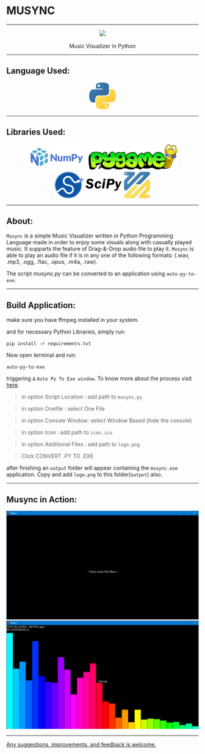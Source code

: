 # MUSYNC
<hr>
<div align="center">
    <img src="icon.ico" height=300> 
    <p>Music Visualizer in Python</p>
</div>

<hr>

## Language Used: 
<div align="center">
<img src="readme/python.png" height=70>
</div>

<hr>

## Libraries Used:
<div align="center">
    <img src="readme/Numpy.png" height=70> 
    <img src="readme/pygame.webp" height=70>
    <img src="readme/scipy.png" height=70>
    <img src="readme/ffmpeg-python.png" height=70>
</div>

<hr>

## About:
`Musync` is a simple Music Visualizer written in Python Programming Language made in order to enjoy some visuals along with casually played music. It supparts the feature of Drag-&-Drop audio file to play it. `Musync` is able to play an audio file if it is in any one of the following formats: (.wav, .mp3, .ogg, .flac, .opus, .m4a, .raw).
 
The script *musync.py* can be converted to an application using `auto-py-to-exe`.

<hr>

## Build Application:

make sure you have <a herf="https://ffmpeg.org/download.html">ffmpeg</a> installed in your system. 

and for necessary Python Libraries, simply run:
```
pip install -r requirements.txt
```

Now open terminal and run:

```
auto-py-to-exe
```

triggering a `Auto Py To Exe window`. To know more about the process visit <a href="https://pypi.org/project/auto-py-to-exe/">here</a>.

> in option Script Location : add path to `musync.py`

> in option Onefile : select One File

> in option Console Window: select Window Based (hide the console)

> in option Icon : add path to `icon.ico`

> in option Additional Files : add path to `logo.png`

> Click CONVERT .PY TO .EXE

after finishing an `output` folder will appear containing the  `musync.exe` application. Copy and add `logo.png` to this folder(`output`) also.

<hr>

## Musync in Action:
<div align="center">
    <img src="readme/waiting.png"> 
    <img src="readme/playing.png">
</div>

<hr>

<u>Any suggestions, improvements, and feedback is welcome.</u>
